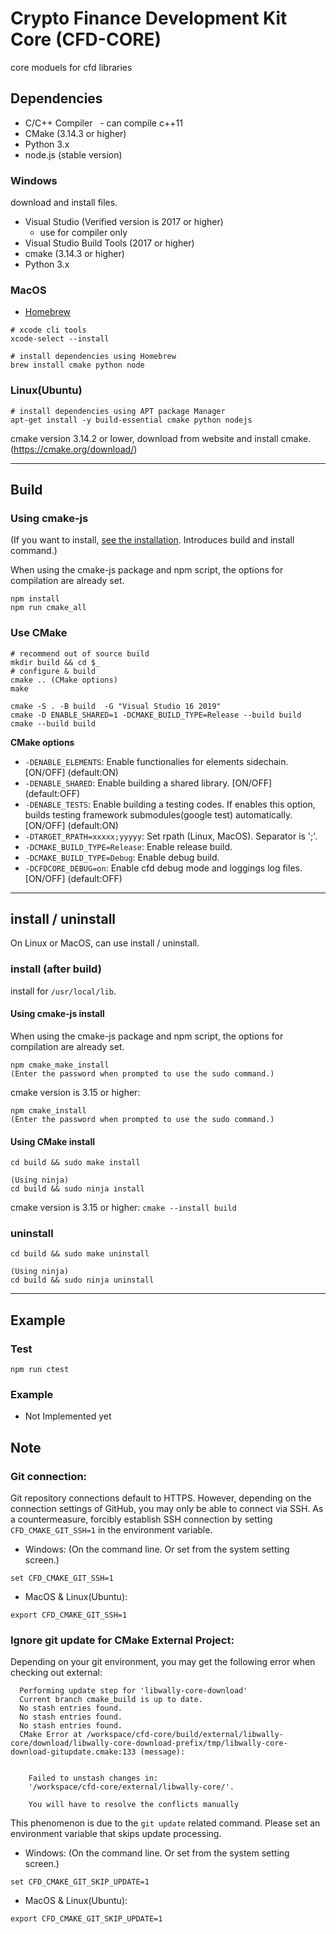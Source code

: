 # Crypto Finance Development Kit Core (CFD-CORE)

core moduels for cfd libraries

<!-- TODO: Write Summary and Overview

## Overview

-->

## Dependencies

- C/C++ Compiler
  - can compile c++11
- CMake (3.14.3 or higher)
- Python 3.x
- node.js (stable version)

### Windows

download and install files.
- Visual Studio (Verified version is 2017 or higher)
  - use for compiler only
- Visual Studio Build Tools (2017 or higher)
- cmake (3.14.3 or higher)
- Python 3.x

### MacOS

- [Homebrew](https://brew.sh/)

```Shell
# xcode cli tools
xcode-select --install

# install dependencies using Homebrew
brew install cmake python node
```

### Linux(Ubuntu)

```Shell
# install dependencies using APT package Manager
apt-get install -y build-essential cmake python nodejs
```

cmake version 3.14.2 or lower, download from website and install cmake.
(https://cmake.org/download/)

---

## Build

### Using cmake-js

(If you want to install, [see the installation](#Using-cmake-js-install). Introduces build and install command.)

When using the cmake-js package and npm script, the options for compilation are already set.

```Shell
npm install
npm run cmake_all
```

### Use CMake

```Shell
# recommend out of source build
mkdir build && cd $_
# configure & build
cmake .. (CMake options)
make
```

``` (windows) command prompt example
cmake -S . -B build  -G "Visual Studio 16 2019"
cmake -D ENABLE_SHARED=1 -DCMAKE_BUILD_TYPE=Release --build build
cmake --build build
```

**CMake options**

- `-DENABLE_ELEMENTS`: Enable functionalies for elements sidechain. [ON/OFF] (default:ON)
- `-DENABLE_SHARED`: Enable building a shared library. [ON/OFF] (default:OFF)
- `-DENABLE_TESTS`: Enable building a testing codes. If enables this option, builds testing framework submodules(google test) automatically. [ON/OFF] (default:ON)
- `-DTARGET_RPATH=xxxxx;yyyyy`: Set rpath (Linux, MacOS). Separator is ';'.
- `-DCMAKE_BUILD_TYPE=Release`: Enable release build.
- `-DCMAKE_BUILD_TYPE=Debug`: Enable debug build.
- `-DCFDCORE_DEBUG=on`: Enable cfd debug mode and loggings log files. [ON/OFF] (default:OFF)

---

## install / uninstall

On Linux or MacOS, can use install / uninstall.

### install (after build)

install for `/usr/local/lib`.

#### Using cmake-js install

When using the cmake-js package and npm script, the options for compilation are already set.

```Shell
npm cmake_make_install
(Enter the password when prompted to use the sudo command.)
```

cmake version is 3.15 or higher:
```Shell
npm cmake_install
(Enter the password when prompted to use the sudo command.)
```

#### Using CMake install

```Shell
cd build && sudo make install

(Using ninja)
cd build && sudo ninja install
```

cmake version is 3.15 or higher: `cmake --install build`

### uninstall
```Shell
cd build && sudo make uninstall

(Using ninja)
cd build && sudo ninja uninstall
```

---

## Example

### Test

```Shell
npm run ctest
```

### Example

- Not Implemented yet

## Note

### Git connection:

Git repository connections default to HTTPS.
However, depending on the connection settings of GitHub, you may only be able to connect via SSH.
As a countermeasure, forcibly establish SSH connection by setting `CFD_CMAKE_GIT_SSH=1` in the environment variable.

- Windows: (On the command line. Or set from the system setting screen.)
```
set CFD_CMAKE_GIT_SSH=1
```

- MacOS & Linux(Ubuntu):
```
export CFD_CMAKE_GIT_SSH=1
```

### Ignore git update for CMake External Project:

Depending on your git environment, you may get the following error when checking out external:
```
  Performing update step for 'libwally-core-download'
  Current branch cmake_build is up to date.
  No stash entries found.
  No stash entries found.
  No stash entries found.
  CMake Error at /workspace/cfd-core/build/external/libwally-core/download/libwally-core-download-prefix/tmp/libwally-core-download-gitupdate.cmake:133 (message):


    Failed to unstash changes in:
    '/workspace/cfd-core/external/libwally-core/'.

    You will have to resolve the conflicts manually
```

This phenomenon is due to the `git update` related command.
Please set an environment variable that skips update processing.

- Windows: (On the command line. Or set from the system setting screen.)
```
set CFD_CMAKE_GIT_SKIP_UPDATE=1
```

- MacOS & Linux(Ubuntu):
```
export CFD_CMAKE_GIT_SKIP_UPDATE=1
```
